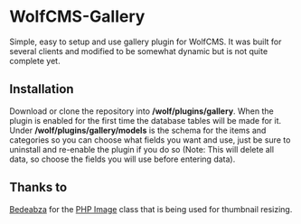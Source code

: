 WolfCMS-Gallery
===============

Simple, easy to setup and use gallery plugin for WolfCMS. It was built for several clients and modified to be somewhat dynamic but is not quite complete yet.


Installation
-------------
Download or clone the repository into **/wolf/plugins/gallery**. When the plugin is enabled for the first time the database tables will be made for it. Under **/wolf/plugins/gallery/models** is the schema for the items and categories so you can choose what fields you want and use, just be sure to uninstall and re-enable the plugin if you do so (Note: This will delete all data, so choose the fields you will use before entering data).


Thanks to
-------------
[Bedeabza](https://github.com/bedeabza) for the [PHP Image](https://github.com/bedeabza/Image) class that is being used for thumbnail resizing.